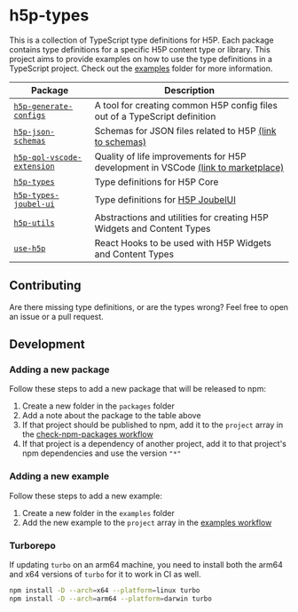 # h5p-types

This is a collection of TypeScript type definitions for H5P.
Each package contains type definitions for a specific H5P content type or library.
This project aims to provide examples on how to use the type definitions in a TypeScript project.
Check out the [examples](./examples) folder for more information.

| Package                                                            | Description                                                                                                                                                 |
| ------------------------------------------------------------------ | ----------------------------------------------------------------------------------------------------------------------------------------------------------- |
| [`h5p-generate-configs`](./packages/h5p-generate-configs/)         | A tool for creating common H5P config files out of a TypeScript definition                                                                                  |
| [`h5p-json-schemas`](./packages/h5p-json-schemas/)                 | Schemas for JSON files related to H5P [(link to schemas)](https://h5p-schema.sindre.is/)                                                                    |
| [`h5p-qol-vscode-extension`](./packages/h5p-qol-vscode-extension/) | Quality of life improvements for H5P development in VSCode [(link to marketplace)](https://marketplace.visualstudio.com/items?itemName=sindreboyum.h5p-qol) |
| [`h5p-types`](./packages/h5p-types/)                               | Type definitions for H5P Core                                                                                                                               |
| [`h5p-types-joubel-ui`](./packages/h5p-types-joubel-ui/)           | Type definitions for [H5P JoubelUI](https://github.com/h5p/h5p-joubel-ui)                                                                                   |
| [`h5p-utils`](./packages/h5p-utils/)                               | Abstractions and utilities for creating H5P Widgets and Content Types                                                                                       |
| [`use-h5p`](./packages/use-h5p/)                                   | React Hooks to be used with H5P Widgets and Content Types                                                                                                   |

## Contributing

Are there missing type definitions, or are the types wrong?
Feel free to open an issue or a pull request.

## Development

### Adding a new package

Follow these steps to add a new package that will be released to npm:

1. Create a new folder in the `packages` folder
1. Add a note about the package to the table above
1. If that project should be published to npm, add it to the `project` array in the [check-npm-packages workflow](./.github/workflows/check-npm-packages.yml)
1. If that project is a dependency of another project, add it to that project's npm dependencies and use the version `"*"`

### Adding a new example

Follow these steps to add a new example:

1. Create a new folder in the `examples` folder
1. Add the new example to the `project` array in the [examples workflow](./.github/workflows/examples.yml)

### Turborepo

If updating `turbo` on an arm64 machine, you need to install both the arm64 and x64 versions of `turbo` for it to work in CI as well.

```sh
npm install -D --arch=x64 --platform=linux turbo
npm install -D --arch=arm64 --platform=darwin turbo
```
